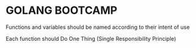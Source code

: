 # GOLANG BOOTCAMP


Functions and variables should be named according to their intent of use

Each function should Do One Thing (Single Responsibility Principle)